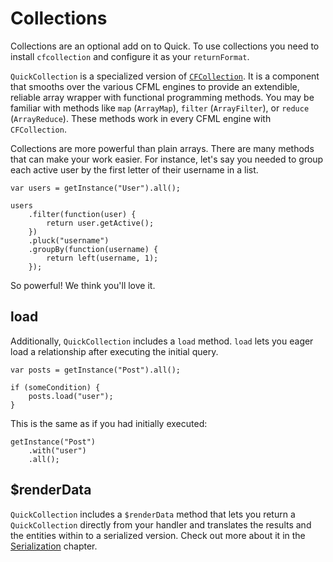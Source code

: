 # Collections

Collections are an optional add on to Quick. To use collections you need to install `cfcollection` and configure it as your `returnFormat`.

`QuickCollection` is a specialized version of [`CFCollection`](https://www.forgebox.io/view/cfcollection). It is a component that smooths over the various CFML engines to provide an extendible, reliable array wrapper with functional programming methods. You may be familiar with methods like `map` \(`ArrayMap`\), `filter` \(`ArrayFilter`\), or `reduce` \(`ArrayReduce`\). These methods work in every CFML engine with `CFCollection`.

Collections are more powerful than plain arrays. There are many methods that can make your work easier. For instance, let's say you needed to group each active user by the first letter of their username in a list.

```
var users = getInstance("User").all();

users
    .filter(function(user) {
        return user.getActive();
    })
    .pluck("username")
    .groupBy(function(username) {
        return left(username, 1);
    });
```

So powerful! We think you'll love it.

## load

Additionally, `QuickCollection` includes a `load` method. `load` lets you eager load a relationship after executing the initial query.

```
var posts = getInstance("Post").all();

if (someCondition) {
    posts.load("user");
}
```

This is the same as if you had initially executed:

```
getInstance("Post")
    .with("user")
    .all();
```

## $renderData

`QuickCollection` includes a `$renderData` method that lets you return a `QuickCollection` directly from your handler and translates the results and the entities within to a serialized version. Check out more about it in the [Serialization](serialization.md) chapter.

